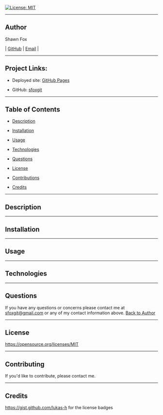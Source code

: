 [![License: MIT](https://img.shields.io/badge/License-MIT-yellow.svg)](https://opensource.org/licenses/MIT)
  
---
## Author
  
Shawn Fox
  
  
| [GitHub](https://github.com/sfoxgit) | [Email](sfoxgit@gmail.com) |
  
---
## Project Links:
  
- Deployed site: [GitHub Pages]()
  
- GitHub: [sfoxgit](https://github.com/sfoxgit/README_Generator)
  
---
## Table of Contents
  
- [Description](##Description)
  
- [Installation](##Installation)
  
- [Usage](##Usage)
  
- [Technologies](##Technologies)
  
- [Questions](##Questions)
  
- [License](##License)
  
- [Contributions](##Contributing)
  
- [Credits](##Credits)
  
---
## Description
  
---
## Installation
  
---
## Usage
  
---
## Technologies
  
---
## Questions
  
If you have any questions or concerns please contact me at sfoxgit@gmail.com or any of my contact information above. [Back to Author](##Author) 
  
--- 
 
## License 
 
https://opensource.org/licenses/MIT
  
---
## Contributing
  
If you'd like to contribute, please contact me.
  
---
## Credits
  
https://gist.github.com/lukas-h for the license badges
  

